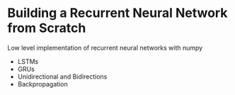 # Building a Recurrent Neural Network from Scratch

Low level implementation of recurrent neural networks with numpy

* LSTMs
* GRUs
* Unidirectional and Bidirections
* Backpropagation